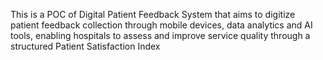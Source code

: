  This is a POC of Digital Patient Feedback System that aims to digitize patient feedback collection through mobile devices, data analytics and AI tools, 
 enabling hospitals to assess and improve service quality through a structured Patient Satisfaction Index
